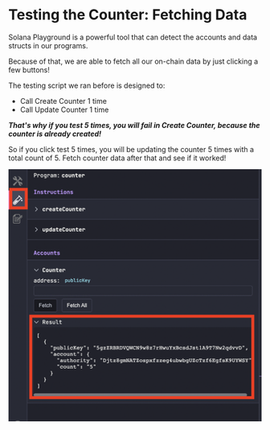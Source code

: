 # Testing the Counter: Fetching Data

Solana Playground is a powerful tool that can detect the accounts and data structs in our programs.

Because of that, we are able to fetch all our on-chain data by just clicking a few buttons!

The testing script we ran before is designed to:

- Call Create Counter 1 time
- Call Update Counter 1 time

**_That's why if you test 5 times, you will fail in Create Counter, because the counter is already created!_**

So if you click test 5 times, you will be updating the counter 5 times with a total count of 5. Fetch counter data after that and see if it worked!

![](/tutorials/counter-pda-tutorial/counter_testing_5times.png)

